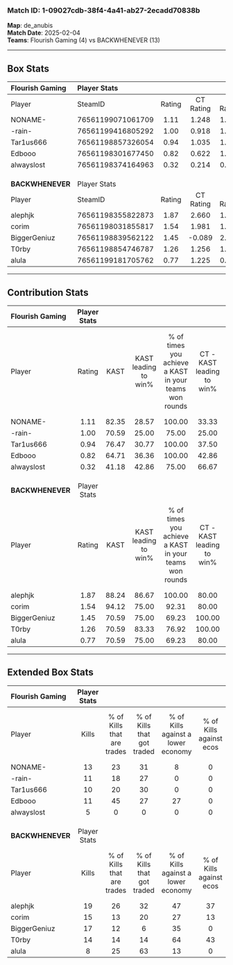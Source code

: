 ### Match ID: 1-09027cdb-38f4-4a41-ab27-2ecadd70838b  
**Map**: de_anubis  
**Match Date**: 2025-02-04  
**Teams**: Flourish Gaming (4) vs BACKWHENEVER (13)  

---  

## Box Stats  

| **Flourish Gaming** | Player Stats      |        |           |          |       |       |       |         |        |      |     |
| :- | :- | :-: | :-: | :-: | :-: | :-: | :-: | :-: | :-: | :-: | :-: |
| Player              | SteamID           | Rating | CT Rating | T Rating | KAST  |  ADR  | Kills | Assists | Deaths | K/D  | HS% |
| NONAME-             | 76561199071061709 |  1.11  |   1.248   |  1.327   | 82.35 | 76.1  |  13   |    3    |   15   | 0.87 | 61  |
| -rain-              | 76561199416805292 |  1.00  |   0.918   |  1.663   | 70.59 | 95.0  |  11   |    6    |   15   | 0.73 | 45  |
| Tar1us666           | 76561198857326054 |  0.94  |   1.035   |  1.132   | 76.47 | 79.7  |  10   |    4    |   15   | 0.67 | 70  |
| Edbooo              | 76561198301677450 |  0.82  |   0.622   |  1.495   | 64.71 | 48.7  |  11   |    1    |   14   | 0.79 | 54  |
| alwayslost          | 76561198374164963 |  0.32  |   0.214   |  0.777   | 41.18 | 40.1  |   5   |    2    |   14   | 0.36 | 80  |
|                     |                   |        |           |          |       |       |       |         |        |      |     |
|                     |                   |        |           |          |       |       |       |         |        |      |     |
|                     |                   |        |           |          |       |       |       |         |        |      |     |
| **BACKWHENEVER**    | Player Stats      |        |           |          |       |       |       |         |        |      |     |
| Player              | SteamID           | Rating | CT Rating | T Rating | KAST  |  ADR  | Kills | Assists | Deaths | K/D  | HS% |
| alephjk             | 76561198355822873 |  1.87  |   2.660   |  1.585   | 88.24 | 111.3 |  19   |    5    |   6    | 3.17 | 52  |
| corim               | 76561198031855817 |  1.54  |   1.981   |  1.582   | 94.12 | 106.0 |  15   |    1    |   10   | 1.50 | 73  |
| BiggerGeniuz        | 76561198839562122 |  1.45  |  -0.089   |  2.185   | 70.59 | 92.1  |  17   |    0    |   9    | 1.89 | 17  |
| T0rby               | 76561198854746787 |  1.26  |   1.256   |  1.349   | 70.59 | 102.8 |  14   |    3    |   12   | 1.17 | 57  |
| alula               | 76561199181705762 |  0.77  |   1.225   |  0.711   | 70.59 | 52.8  |   8   |    4    |   13   | 0.62 | 37  |
---  

## Contribution Stats  

| **Flourish Gaming** | Player Stats |       |                      |                                                        |                           |                                                             |                          |                                                            |
| :- | :-: | :-: | :-: | :-: | :-: | :-: | :-: | :-: |
| Player              |    Rating    | KAST  | KAST leading to win% | % of times you achieve a KAST in your teams won rounds | CT - KAST leading to win% | CT - % of times you achieve a KAST in your teams won rounds | T - KAST leading to win% | T - % of times you achieve a KAST in your teams won rounds |
| NONAME-             |     1.11     | 82.35 |        28.57         |                         100.00                         |           33.33           |                           100.00                            |          20.00           |                           100.00                           |
| -rain-              |     1.00     | 70.59 |        25.00         |                         75.00                          |           25.00           |                            66.67                            |          25.00           |                           100.00                           |
| Tar1us666           |     0.94     | 76.47 |        30.77         |                         100.00                         |           37.50           |                           100.00                            |          20.00           |                           100.00                           |
| Edbooo              |     0.82     | 64.71 |        36.36         |                         100.00                         |           42.86           |                           100.00                            |          25.00           |                           100.00                           |
| alwayslost          |     0.32     | 41.18 |        42.86         |                         75.00                          |           66.67           |                            66.67                            |          25.00           |                           100.00                           |
|                     |              |       |                      |                                                        |                           |                                                             |                          |                                                            |
|                     |              |       |                      |                                                        |                           |                                                             |                          |                                                            |
|                     |              |       |                      |                                                        |                           |                                                             |                          |                                                            |
| **BACKWHENEVER**    | Player Stats |       |                      |                                                        |                           |                                                             |                          |                                                            |
| Player              |    Rating    | KAST  | KAST leading to win% | % of times you achieve a KAST in your teams won rounds | CT - KAST leading to win% | CT - % of times you achieve a KAST in your teams won rounds | T - KAST leading to win% | T - % of times you achieve a KAST in your teams won rounds |
| alephjk             |     1.87     | 88.24 |        86.67         |                         100.00                         |           80.00           |                           100.00                            |          90.00           |                           100.00                           |
| corim               |     1.54     | 94.12 |        75.00         |                         92.31                          |           80.00           |                           100.00                            |          72.73           |                           88.89                            |
| BiggerGeniuz        |     1.45     | 70.59 |        75.00         |                         69.23                          |          100.00           |                            25.00                            |          72.73           |                           88.89                            |
| T0rby               |     1.26     | 70.59 |        83.33         |                         76.92                          |          100.00           |                           100.00                            |          75.00           |                           66.67                            |
| alula               |     0.77     | 70.59 |        75.00         |                         69.23                          |           80.00           |                           100.00                            |          71.43           |                           55.56                            |
---  

## Extended Box Stats  

| **Flourish Gaming** | Player Stats |                            |                            |                                    |                         |                              |                                 |        |                             |                                     |                          |                               |                            |
| :- | :-: | :-: | :-: | :-: | :-: | :-: | :-: | :-: | :-: | :-: | :-: | :-: | :-: |
| Player              |    Kills     | % of Kills that are trades | % of Kills that got traded | % of Kills against a lower economy | % of Kills against ecos | % of Kills that are flawless | % of Kills that are close duels | Deaths | % of Deaths that get traded | % of Deaths against a lower economy | % of Deaths against ecos | % of Deaths that are flawless | % of Deaths that are close |
| NONAME-             |      13      |             23             |             31             |                 8                  |            0            |              69              |                8                |   15   |             33              |                  7                  |            0             |              53               |             13             |
| -rain-              |      11      |             18             |             27             |                 0                  |            0            |              64              |                9                |   15   |             27              |                  7                  |            0             |              40               |             13             |
| Tar1us666           |      10      |             20             |             30             |                 0                  |            0            |              50              |                0                |   15   |             27              |                  7                  |            0             |              67               |             13             |
| Edbooo              |      11      |             45             |             27             |                 27                 |            0            |              55              |                0                |   14   |             14              |                  7                  |            0             |              71               |             7              |
| alwayslost          |      5       |             0              |             0              |                 0                  |            0            |              60              |               20                |   14   |             14              |                  7                  |            0             |              79               |             7              |
|                     |              |                            |                            |                                    |                         |                              |                                 |        |                             |                                     |                          |                               |                            |
|                     |              |                            |                            |                                    |                         |                              |                                 |        |                             |                                     |                          |                               |                            |
|                     |              |                            |                            |                                    |                         |                              |                                 |        |                             |                                     |                          |                               |                            |
| **BACKWHENEVER**    | Player Stats |                            |                            |                                    |                         |                              |                                 |        |                             |                                     |                          |                               |                            |
| Player              |    Kills     | % of Kills that are trades | % of Kills that got traded | % of Kills against a lower economy | % of Kills against ecos | % of Kills that are flawless | % of Kills that are close duels | Deaths | % of Deaths that get traded | % of Deaths against a lower economy | % of Deaths against ecos | % of Deaths that are flawless | % of Deaths that are close |
| alephjk             |      19      |             26             |             32             |                 47                 |           37            |              42              |               11                |   6    |             17              |                 33                  |            17            |              50               |             0              |
| corim               |      15      |             13             |             20             |                 27                 |           13            |              73              |               20                |   10   |             50              |                 30                  |            10            |              60               |             20             |
| BiggerGeniuz        |      17      |             12             |             6              |                 35                 |            0            |              53              |               12                |   9    |             22              |                 33                  |            11            |              100              |             0              |
| T0rby               |      14      |             14             |             14             |                 64                 |           43            |              79              |                7                |   12   |             17              |                 25                  |            8             |              50               |             8              |
| alula               |      8       |             25             |             63             |                 13                 |            0            |              75              |                0                |   13   |             23              |                 31                  |            15            |              46               |             0              |
